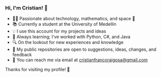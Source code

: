 ### Hi, I'm Cristian! 👋

- 👨‍💻 Passionate about technology, mathematics, and space 🚀
- 📚 Currently a student at the University of Medellín
- 💡 I use this account for my projects and ideas
- 🌱 Always learning; I've worked with Python, C#, and Java
- 🔍 On the lookout for new experiences and knowledge
- 💬 My public repositories are open to suggestions, ideas, changes, and feedback
- 📧 You can reach me via email at cristianfrancoraigosa@gmail.com

Thanks for visiting my profile! 🌟

